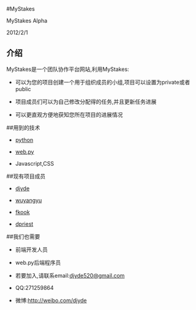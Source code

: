 #MyStakes

MyStakes Alpha

2012/2/1

## 介绍

MyStakes是一个团队协作平台网站,利用MyStakes:

* 可以为您的项目创建一个用于组织成员的小组,项目可以设置为private或者public

* 项目成员们可以为自己修改分配得的任务,并且更新任务进展

* 可以更直观方便地获知您所在项目的进展情况

##用到的技术

* [python](http://www.python.org)

* [web.py](http://www.webpy.org)

* Javascript,CSS

##现有项目成员

* [djyde](https://github.com/djyde)

* [wuyangyu](https://github.com/wuyangyu)

* [fkook](https://github.com/fkook)

* [dpriest](https://github.com/dpriest)

##我们也需要

* 前端开发人员

* web.py后端程序员

* 若要加入,请联系email:djyde520@gmail.com
* QQ:271259864
* 微博:http://weibo.com/djyde
